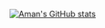 [![Aman's GitHub stats](https://github-readme-stats.vercel.app/api?username=aman1820)](https://github.com/aman1820/github-readme-stats)
